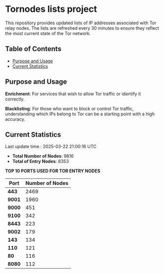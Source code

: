 # Tornodes lists project

This repository provides updated lists of IP addresses associated with Tor relay nodes. The lists are refreshed every 30 minutes to ensure they reflect the most current state of the Tor network.

## Table of Contents

- [Purpose and Usage](#purpose-and-usage)
- [Current Statistics](#current-statistics)


## Purpose and Usage

**Enrichment**: For services that wish to allow Tor traffic or identify it correctly.

**Blacklisting**: For those who want to block or control Tor traffic, understanding which IPs belong to Tor can be a starting point with a high accuracy.

## Current Statistics

Last update time : 2025-03-22 21:00:16 UTC

- **Total Number of Nodes**: 9816
- **Total of Entry Nodes**: 8353

**TOP 10 PORTS USED FOR TOR ENTRY NODES**

| **Port** | **Number of Nodes** |
|------|-----------------|
| **443**   | 2469  |
| **9001**   | 1960  |
| **9000**   | 451  |
| **9100**   | 342  |
| **8443**   | 223  |
| **9002**   | 179  |
| **143**   | 134  |
| **110**   | 121  |
| **80**   | 116  |
| **8080**   | 112  |

